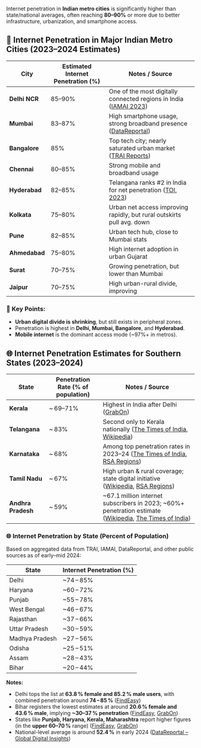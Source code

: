 Internet penetration in **Indian metro cities** is significantly higher than state/national averages, often reaching **80–90%** or more due to better infrastructure, urbanization, and smartphone access.

## 🌆 Internet Penetration in Major Indian Metro Cities (2023–2024 Estimates)

| City          | Estimated Internet Penetration (%) | Notes / Source                                                                                                                                                                                  |
| ------------- | ---------------------------------- | ----------------------------------------------------------------------------------------------------------------------------------------------------------------------------------------------- |
| **Delhi NCR** | 85–90%                             | One of the most digitally connected regions in India ([IAMAI 2023](https://www.iamai.in))                                                                                                       |
| **Mumbai**    | 83–87%                             | High smartphone usage, strong broadband presence ([DataReportal](https://datareportal.com))                                                                                                     |
| **Bangalore** | 85%                                | Top tech city; nearly saturated urban market ([TRAI Reports](https://trai.gov.in))                                                                                                              |
| **Chennai**   | 80–85%                             | Strong mobile and broadband usage                                                                                                                                                               |
| **Hyderabad** | 82–85%                             | Telangana ranks #2 in India for net penetration ([TOI, 2023](https://timesofindia.indiatimes.com/city/hyderabad/telangana-second-only-to-kerala-in-net-subscriptions/articleshow/98787925.cms)) |
| **Kolkata**   | 75–80%                             | Urban net access improving rapidly, but rural outskirts pull avg. down                                                                                                                          |
| **Pune**      | 82–85%                             | Urban tech hub, close to Mumbai stats                                                                                                                                                           |
| **Ahmedabad** | 75–80%                             | High internet adoption in urban Gujarat                                                                                                                                                         |
| **Surat**     | 70–75%                             | Growing penetration, but lower than Mumbai                                                                                                                                                      |
| **Jaipur**    | 70–75%                             | High urban-rural divide, improving                                                                                                                                                              |

### 🧠 Key Points:

* **Urban digital divide is shrinking**, but still exists in peripheral zones.
* Penetration is highest in **Delhi, Mumbai, Bangalore**, and **Hyderabad**.
* **Mobile internet** is the dominant access mode (\~97%+ in metros).



## 🌐 Internet Penetration Estimates for Southern States (2023–2024)

| State              | Penetration Rate (% of population) | Notes / Source                                                                                                     |
| ------------------ | ---------------------------------- | ------------------------------------------------------------------------------------------------------------------ |
| **Kerala**         | \~ 69–71%                          | Highest in India after Delhi ([GrabOn][1])                                                                         |
| **Telangana**      | \~ 83%                             | Second only to Kerala nationally ([The Times of India][2], [Wikipedia][3])                                         |
| **Karnataka**      | \~ 68%                             | Among top penetration rates in 2023–24 ([The Times of India][2], [RSA Regions][4])                                 |
| **Tamil Nadu**     | \~ 67%                             | High urban & rural coverage; state digital initiative ([Wikipedia][5], [RSA Regions][4])                           |
| **Andhra Pradesh** | \~ 59%                             | \~67.1 million internet subscribers in 2023; \~60%+ penetration estimate ([Wikipedia][6], [The Times of India][2]) |



[1]: https://www.grabon.in/indulge/tech/internet-users-statistics/?utm_source=chatgpt.com "Internet Statistics in India: Usage and Penetration Rate (2025)"
[2]: https://timesofindia.indiatimes.com/city/hyderabad/telangana-second-only-to-kerala-in-net-subscriptions/articleshow/98787925.cms?utm_source=chatgpt.com "Telangana second only to Kerala in Net subscriptions - Times of India"
[3]: https://en.wikipedia.org/wiki/Kerala?utm_source=chatgpt.com "Kerala"
[4]: https://regions.regionalstudies.org/ezine/article/digitisation-in-india/?doi=10.1080%2F13673882.2021.00001100&utm_source=chatgpt.com "Contours of Internet Access in Rural-Urban Landscapes in India"
[5]: https://en.wikipedia.org/wiki/Tamil_Nadu?utm_source=chatgpt.com "Tamil Nadu"
[6]: https://en.wikipedia.org/wiki/Andhra_Pradesh?utm_source=chatgpt.com "Andhra Pradesh"


### 🌐 Internet Penetration by State (Percent of Population)

Based on aggregated data from TRAI, IAMAI, DataReportal, and other public sources as of early–mid 2024:

| State          | Internet Penetration (%) |
| -------------- | ------------------------ |
| Delhi          | \~74 – 85%               |
| Haryana        | \~60 – 72%               |
| Punjab         | \~55 – 78%               |
| West Bengal    | \~46 – 67%               |
| Rajasthan      | \~37 – 66%               |
| Uttar Pradesh  | \~30 – 59%               |
| Madhya Pradesh | \~27 – 56%               |
| Odisha         | \~25 – 51%               |
| Assam          | \~28 – 43%               |
| Bihar          | \~20 – 44%               |

**Notes:**

* Delhi tops the list at **63.8 % female and 85.2 % male users**, with combined penetration around **74 – 85 %** ([FindEasy][1])
* Bihar registers the lowest estimates at around **20.6 % female and 43.6 % male**, implying **\~30–37 % penetration** ([FindEasy][1], [GrabOn][2])
* States like **Punjab, Haryana, Kerala, Maharashtra** report higher figures (in the **upper 60–70 %** range) ([FindEasy][1], [GrabOn][2])
* National-level average is around **52.4 %** in early 2024 ([DataReportal – Global Digital Insights][3])

[1]: https://www.findeasy.in/indian-states-by-internet-users/?utm_source=chatgpt.com "Indian States by Internet Users 2024 | Find Easy"
[2]: https://www.grabon.in/indulge/tech/internet-users-statistics/?utm_source=chatgpt.com "Internet Statistics in India: Usage and Penetration Rate (2025)"
[3]: https://datareportal.com/reports/digital-2024-india?utm_source=chatgpt.com "Digital 2024: India — DataReportal – Global Digital Insights"
